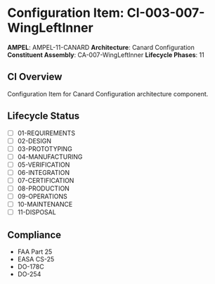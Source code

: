 # Configuration Item: CI-003-007-WingLeftInner

**AMPEL**: AMPEL-11-CANARD
**Architecture**: Canard Configuration
**Constituent Assembly**: CA-007-WingLeftInner
**Lifecycle Phases**: 11

## CI Overview
Configuration Item for Canard Configuration architecture component.

## Lifecycle Status
- [ ] 01-REQUIREMENTS
- [ ] 02-DESIGN
- [ ] 03-PROTOTYPING
- [ ] 04-MANUFACTURING
- [ ] 05-VERIFICATION
- [ ] 06-INTEGRATION
- [ ] 07-CERTIFICATION
- [ ] 08-PRODUCTION
- [ ] 09-OPERATIONS
- [ ] 10-MAINTENANCE
- [ ] 11-DISPOSAL

## Compliance
- FAA Part 25
- EASA CS-25
- DO-178C
- DO-254
